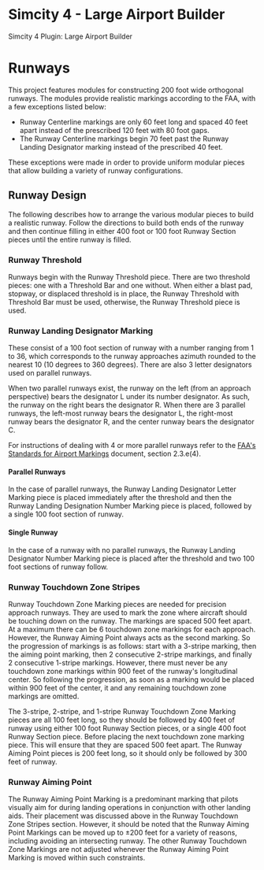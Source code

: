 Simcity 4 - Large Airport Builder
=========

Simcity 4 Plugin: Large Airport Builder

# Runways

This project features modules for constructing 200 foot wide orthogonal runways.  The modules provide realistic markings according to the FAA, with a few exceptions listed below:

* Runway Centerline markings are only 60 feet long and spaced 40 feet apart instead of the prescribed 120 feet with 80 foot gaps.
* The Runway Centerline markings begin 70 feet past the Runway Landing Designator marking instead of the prescribed 40 feet.
    
These exceptions were made in order to provide uniform modular pieces that allow building a variety of runway configurations.

## Runway Design

The following describes how to arrange the various modular pieces to build a realistic runway.  Follow the directions to build both ends of the runway and then continue filling in either 400 foot or 100 foot Runway Section pieces until the entire runway is filled.

### Runway Threshold

Runways begin with the Runway Threshold piece.  There are two threshold pieces: one with a Threshold Bar and one without.  When either a blast pad, stopway, or displaced threshold is in place, the Runway Threshold with Threshold Bar must be used, otherwise, the Runway Threshold piece is used.

### Runway Landing Designator Marking

These consist of a 100 foot section of runway with a number ranging from 1 to 36, which corresponds to the runway approaches azimuth rounded to the nearest 10 (10 degrees to 360 degrees).  There are also 3 letter designators used on parallel runways.

When two parallel runways exist, the runway on the left (from an approach perspective) bears the designator L under its number designator.  As such, the runway on the right bears the designator R.  When there are 3 parallel runways, the left-most runway bears the designator L, the right-most runway bears the designator R, and the center runway bears the designator C.

For instructions of dealing with 4 or more parallel runways refer to the [FAA's Standards for Airport Markings](http://www.faa.gov/documentLibrary/media/Advisory_Circular/150_5340_1l.pdf) document, section 2.3.e(4).

#### Parallel Runways

In the case of parallel runways, the Runway Landing Designator Letter Marking piece is placed immediately after the threshold and then the Runway Landing Designation Number Marking piece is placed, followed by a single 100 foot section of runway.

#### Single Runway

In the case of a runway with no parallel runways, the Runway Landing Designator Number Marking piece is placed after the threshold and two 100 foot sections of runway follow.

### Runway Touchdown Zone Stripes

Runway Touchdown Zone Marking pieces are needed for precision approach runways.  They are used to mark the zone where aircraft should be touching down on the runway.  The markings are spaced 500 feet apart.  At a maximum there can be 6 touchdown zone markings for each approach.  However, the Runway Aiming Point always acts as the second marking.  So the progression of markings is as follows: start with a 3-stripe marking, then the aiming point marking, then 2 consecutive 2-stripe markings, and finally 2 consecutive 1-stripe markings.  However, there must never be any touchdown zone markings within 900 feet of the runway's longitudinal center.  So following the progression, as soon as a marking would be placed within 900 feet of the center, it and any remaining touchdown zone markings are omitted.

The 3-stripe, 2-stripe, and 1-stripe Runway Touchdown Zone Marking pieces are all 100 feet long, so they should be followed by 400 feet of runway using either 100 foot Runway Section pieces, or a single 400 foot Runway Section piece.  Before placing the next touchdown zone marking piece.  This will ensure that they are spaced 500 feet apart.  The Runway Aiming Point pieces is 200 feet long, so it should only be followed by 300 feet of runway.

### Runway Aiming Point

The Runway Aiming Point Marking is a predominant marking that pilots visually aim for during landing operations in conjunction with other landing aids.  Their placement was discussed above in the Runway Touchdown Zone Stripes section.  However, it should be noted that the Runway Aiming Point Markings can be moved up to ±200 feet for a variety of reasons, including avoiding an intersecting runway.  The other Runway Touchdown Zone Markings are not adjusted whenever the Runway Aiming Point Marking is moved within such constraints.
